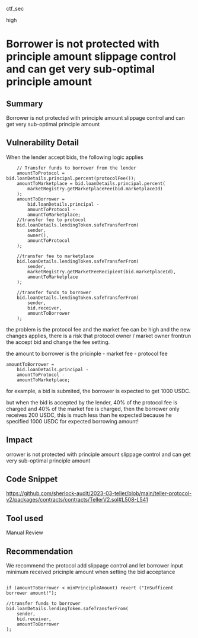 ctf_sec

high

# Borrower is not protected with principle amount slippage control and can get very sub-optimal principle amount

## Summary

Borrower is not protected with principle amount slippage control and can get very sub-optimal principle amount

## Vulnerability Detail

When the lender accept bids, the following logic applies

```solidity
	// Transfer funds to borrower from the lender
	amountToProtocol = bid.loanDetails.principal.percent(protocolFee());
	amountToMarketplace = bid.loanDetails.principal.percent(
		marketRegistry.getMarketplaceFee(bid.marketplaceId)
	);
	amountToBorrower =
		bid.loanDetails.principal -
		amountToProtocol -
		amountToMarketplace;
	//transfer fee to protocol
	bid.loanDetails.lendingToken.safeTransferFrom(
		sender,
		owner(),
		amountToProtocol
	);

	//transfer fee to marketplace
	bid.loanDetails.lendingToken.safeTransferFrom(
		sender,
		marketRegistry.getMarketFeeRecipient(bid.marketplaceId),
		amountToMarketplace
	);

	//transfer funds to borrower
	bid.loanDetails.lendingToken.safeTransferFrom(
		sender,
		bid.receiver,
		amountToBorrower
	);
```

the problem is the protocol fee and the market fee can be high and the new changes applies, there is a risk that protocol owner / market owner frontrun the accept bid and change the fee setting.

the amount to borrower is the pricinple - market fee - protocol fee

```solidity
amountToBorrower =
	bid.loanDetails.principal -
	amountToProtocol -
	amountToMarketplace;
```

for example, a bid is submited, the borrower is expected to get 1000 USDC.

but when the bid is accepted by the lender, 40% of the protocol fee is charged and 40% of the market fee is charged, then the borrower only receives 200 USDC, this is much less than he expected because he specified 1000 USDC for expected borrowing amount!

## Impact

orrower is not protected with principle amount slippage control and can get very sub-optimal principle amount

## Code Snippet

https://github.com/sherlock-audit/2023-03-teller/blob/main/teller-protocol-v2/packages/contracts/contracts/TellerV2.sol#L508-L541

## Tool used

Manual Review

## Recommendation

We recommend the protocol add slippage control and let borrower input minimum received pricinple amount when setting the bid acceptance

```solidity

if (amountToBorrower < minPrincipleAmount) revert ("InSufficent borrower amount!");

//transfer funds to borrower
bid.loanDetails.lendingToken.safeTransferFrom(
	sender,
	bid.receiver,
	amountToBorrower
);
```